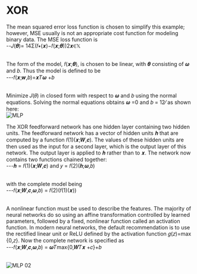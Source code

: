 # XOR
The mean squared error loss function is chosen to simplify this example; however, MSE usually is not an appropriate cost function for modeling binary data. The MSE loss function is <br />
                                 --𝐽(𝜽)= 14Σ(𝑓∗(𝒙)−𝑓(𝒙;𝜽))2𝒙∈𝕏 <br /> <br />
                                 
The form of the model, 𝑓(𝒙;𝜽), is chosen to be linear, with 𝜽 consisting of 𝝎 and 𝑏. Thus the model is defined to be <br />
                                 ---𝑓(𝒙;𝒘,𝑏)=𝒙𝑇𝝎 +𝑏 <br /> <br />
                                 
Minimize 𝐽(𝜃) in closed form with respect to 𝝎 and 𝑏 using the normal equations. Solving the normal equations obtains 𝝎 =0 and 𝑏 = 12⁄ as shown here:<br />
![MLP](https://user-images.githubusercontent.com/59415488/176250162-d17a2d7a-a147-4a0d-ab5f-18a769bffd52.jpg)

The XOR feedforward network has one hidden layer containing two hidden units. The feedforward network has a vector of hidden units 𝒉 that are computed by a function 𝑓(1)(𝒙;𝑾,𝒄). The values of these hidden units are then used as the input for a second layer, which is the output layer of this network. The output layer is applied to 𝒉 rather than to 𝒙. The network now contains two functions chained together:<br /> 
                                 ---𝒉 = 𝑓(1)(𝒙;𝑾,𝒄) and 𝑦 = 𝑓(2)(𝒉;𝝎,𝑏)<br /> <br />

with the complete model being<br /> 
                                 ---𝑓(𝒙;𝑾,𝒄,𝝎,𝑏) = 𝑓(2)(𝑓(1)(𝒙)) <br /> <br />
                                
A nonlinear function must be used to describe the features. The majority of neural networks do so using an affine transformation controlled by learned parameters, followed by a fixed, nonlinear function called an activation function. In modern neural networks, the default recommendation is to use the rectified linear unit or ReLU defined by the activation function 𝑔(𝑧)=max {0,𝑧}. Now the complete network is specified as <br /> 
                                ---𝑓(𝒙;𝑾,𝒄,𝝎,𝑏) = 𝝎𝑇max{0,𝑾𝑇𝒙 +𝑐}+𝑏 <br /> <br />
                                
![MLP 02](https://user-images.githubusercontent.com/59415488/176252289-a58aeac7-0463-460d-b12d-0f8387f0079e.jpg)
